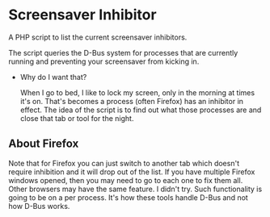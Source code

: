 
# Screensaver Inhibitor

A PHP script to list the current screensaver inhibitors.

The script queries the D-Bus system for processes that are currently running and preventing your screensaver from kicking in.

* Why do I want that?

    When I go to bed, I like to lock my screen, only in the morning at times it's on. That's becomes a process (often Firefox) has an inhibitor in effect. The idea of the script is to find out what those processes are and close that tab or tool for the night.
    
## About Firefox

Note that for Firefox you can just switch to another tab which doesn't require inhibition and it will drop out of the list. If you have multiple Firefox windows opened, then you may need to go to each one to fix them all. Other browsers may have the same feature. I didn't try. Such functionality is going to be on a per process. It's how these tools handle D-Bus and not how D-Bus works.
